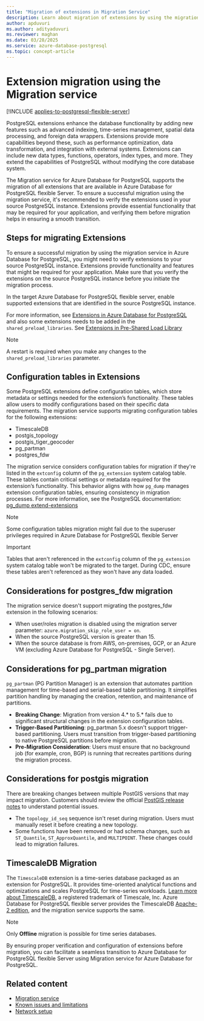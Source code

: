 ```yaml
---
title: "Migration of extensions in Migration Service"
description: Learn about migration of extensions by using the migration service in Azure Database for PostgreSQL.
author: apduvuri
ms.author: adityaduvuri
ms.reviewer: maghan
ms.date: 03/28/2025
ms.service: azure-database-postgresql
ms.topic: concept-article
---
```


# Extension migration using the Migration service

[!INCLUDE [applies-to-postgresql-flexible-server](~/reusable-content/ce-skilling/azure/includes/postgresql/includes/applies-to-postgresql-flexible-server.md)]

PostgreSQL extensions enhance the database functionality by adding new features such as advanced indexing, time-series management, spatial data processing, and foreign data wrappers. Extensions provide more capabilities beyond these, such as performance optimization, data transformation, and integration with external systems. Extensions can include new data types, functions, operators, index types, and more. They extend the capabilities of PostgreSQL without modifying the core database system.

The Migration service for Azure Database for PostgreSQL supports the migration of all extensions that are available in Azure Database for PostgreSQL flexible Server. To ensure a successful migration using the migration service, it's recommended to verify the extensions used in your source PostgreSQL instance. Extensions provide essential functionality that may be required for your application, and verifying them before migration helps in ensuring a smooth transition.

## Steps for migrating Extensions

To ensure a successful migration by using the migration service in Azure Database for PostgreSQL, you might need to verify extensions to your source PostgreSQL instance. Extensions provide functionality and features that might be required for your application. Make sure that you verify the extensions on the source PostgreSQL instance before you initiate the migration process.

In the target Azure Database for PostgreSQL flexible server, enable supported extensions that are identified in the source PostgreSQL instance.

For more information, see [Extensions in Azure Database for PostgreSQL](../../extensions/how-to-allow-extensions.md) and also some extensions needs to be added in the `shared_preload_libraries`. See [Extensions in Pre-Shared Load Library](../../extensions/how-to-load-libraries.md)

> [!NOTE]  
> A restart is required when you make any changes to the `shared_preload_libraries` parameter.

## Configuration tables in Extensions

Some PostgreSQL extensions define configuration tables, which store metadata or settings needed for the extension’s functionality. These tables allow users to modify configurations based on their specific data requirements. The migration service supports migrating configuration tables for the following extensions:

- TimescaleDB
- postgis_topology
- postgis_tiger_geocoder
- pg_partman
- postgres_fdw

The migration service considers configuration tables for migration if they're listed in the `extconfig` column of the `pg_extension` system catalog table. These tables contain critical settings or metadata required for the extension’s functionality. This behavior aligns with how `pg_dump` manages extension configuration tables, ensuring consistency in migration processes. For more information, see the PostgreSQL documentation: [pg_dump extend-extensions](https://www.postgresql.org/docs/current/extend-extensions.html#EXTEND-EXTENSIONS-CONFIG-TABLES)

> [!NOTE]  
  > Some configuration tables migration might fail due to the superuser privileges required in Azure Database for PostgreSQL flexible Server

> [!IMPORTANT]
  > Tables that aren't referenced in the `extconfig` column of the `pg_extension` system catalog table won't be migrated to the target. During CDC, ensure these tables aren't referenced as they won't have any data loaded.

## Considerations for postgres_fdw migration

The migration service doesn't support migrating the postgres_fdw extension in the following scenarios:
- When user/roles migration is disabled using the migration server parameter: `azure.migration_skip_role_user = on`.
- When the source PostgreSQL version is greater than 15.
- When the source database is from AWS, on-premises, GCP, or an Azure VM (excluding Azure Database for PostgreSQL - Single Server).

## Considerations for pg_partman migration
`pg_partman` (PG Partition Manager) is an extension that automates partition management for time-based and serial-based table partitioning. It simplifies partition handling by managing the creation, retention, and maintenance of partitions.

- **Breaking Change**: Migration from version 4.* to 5.* fails due to significant structural changes in the extension configuration tables.
- **Trigger-Based Partitioning**: pg_partman 5.x doesn't support trigger-based partitioning. Users must transition from trigger-based partitioning to native PostgreSQL partitions before migration.
- **Pre-Migration Consideration**: Users must ensure that no background job (for example, cron, BGP) is running that recreates partitions during the migration process.

## Considerations for postgis migration
There are breaking changes between multiple PostGIS versions that may impact migration. Customers should review the official [PostGIS release notes](https://postgis.net/docs/manual-3.3/release_notes.html) to understand potential issues.

- The `topology_id_seq` sequence isn't reset during migration. Users must manually reset it before creating a new topology.
- Some functions have been removed or had schema changes, such as `ST_Quantile`, `ST_ApproxQuantile`, and `MULTIPOINT`. These changes could lead to migration failures.


## TimescaleDB Migration
The `TimescaleDB` extension is a time-series database packaged as an extension for PostgreSQL. It provides time-oriented analytical functions and optimizations and scales PostgreSQL for time-series workloads. [Learn more about TimescaleDB](https://docs.timescale.com/timescaledb/latest/), a registered trademark of Timescale, Inc. Azure Database for PostgreSQL flexible server provides the TimescaleDB [Apache-2 edition](https://www.timescale.com/legal/licenses), and the migration service supports the same.

> [!NOTE]  
  > Only **Offline** migration is possible for time series databases.


By ensuring proper verification and configuration of extensions before migration, you can facilitate a seamless transition to Azure Database for PostgreSQL flexible Server using Migration service for Azure Database for PostgreSQL.


## Related content

- [Migration service](concepts-migration-service-postgresql.md)
- [Known issues and limitations](concepts-known-issues-migration-service.md)
- [Network setup](how-to-network-setup-migration-service.md)
